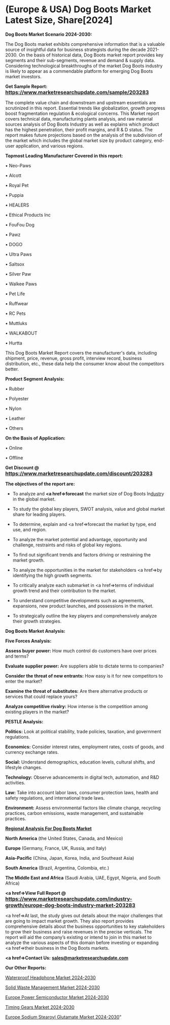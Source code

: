 # (Europe & USA) Dog Boots Market Latest Size, Share[2024]

<strong>Dog Boots Market Scenario 2024-2030:</strong>

The Dog Boots market exhibits comprehensive information that is a valuable source of insightful data for business strategists during the decade 2021-2030. On the basis of historical data, Dog Boots market report provides key segments and their sub-segments, revenue and demand &amp; supply data. Considering technological breakthroughs of the market Dog Boots industry is likely to appear as a commendable platform for emerging Dog Boots market investors.

<strong>Get Sample Report: <a href=https://www.marketresearchupdate.com/sample/203283><font size=3 color=#0000ff>https://www.marketresearchupdate.com/sample/203283</font></a></strong>

The complete value chain and downstream and upstream essentials are scrutinized in this report. Essential trends like globalization, growth progress boost fragmentation regulation &amp; ecological concerns. This Market report covers technical data, manufacturing plants analysis, and raw material sources analysis of Dog Boots Industry as well as explains which product has the highest penetration, their profit margins, and R & D status. The report makes future projections based on the analysis of the subdivision of the market which includes the global market size by product category, end-user application, and various regions.

<strong>Topmost Leading Manufacturer Covered in this report:</strong>

• Neo-Paws

• Alcott

• Royal Pet

• Puppia

• HEALERS

• Ethical Products Inc

• FouFou Dog

• Pawz

• DOGO

• Ultra Paws

• Saltsox

• Silver Paw

• Walkee Paws

• Pet Life

• Ruffwear

• RC Pets

• Muttluks

• WALKABOUT

• Hurtta

This Dog Boots Market Report covers the manufacturer's data, including shipment, price, revenue, gross profit, interview record, business distribution, etc., these data help the consumer know about the competitors better.

<strong>Product Segment Analysis: </strong>

• Rubber

• Polyester

• Nylon

• Leather

• Others

<strong>On the Basis of Application:</strong>

• Online

• Offline

<strong>Get Discount @ <a href=https://www.marketresearchupdate.com/discount/203283><font size=3 color=#0000ff>https://www.marketresearchupdate.com/discount/203283</font></a></strong>

<strong><b>The objectives of the report are:</b></strong>

- To analyze and <strong><a href=><strong>forecast</strong></a></strong> the market size of Dog Boots In<a href=ASDF991299>dustr</a>y in the global market.

- To study the global key players, SWOT analysis, value and global market share for leading players.

- To determine, explain and <a href=>forecast</a> the market by type, end use, and region.

- To analyze the market potential and advantage, opportunity and challenge, restraints and risks of global key regions.

- To find out significant trends and factors driving or restraining the market growth.

- To analyze the opportunities in the market for stakeholders <a href=>by</a> identifying the high growth segments.

- To critically analyze each submarket in <a href=>terms</a> of individual growth trend and their contribution to the market.

- To understand competitive developments such as agreements, expansions, new product launches, and possessions in the market.

- To strategically outline the key players and comprehensively analyze their growth strategies.

<strong>Dog Boots Market Analysis:</strong>

<strong>Five Forces Analysis:</strong>

<strong>Assess buyer power:</strong> How much control do customers have over prices and terms?

<strong>Evaluate supplier power:</strong> Are suppliers able to dictate terms to companies?

<strong>Consider the threat of new entrants:</strong> How easy is it for new competitors to enter the market?

<strong>Examine the threat of substitutes:</strong> Are there alternative products or services that could replace yours?

<strong>Analyze competitive rivalry:</strong> How intense is the competition among existing players in the market?

<strong>PESTLE Analysis:</strong>

<strong>Politics:</strong> Look at political stability, trade policies, taxation, and government regulations.

<strong>Economics:</strong> Consider interest rates, employment rates, costs of goods, and currency exchange rates.

<strong>Social:</strong> Understand demographics, education levels, cultural shifts, and lifestyle changes.

<strong>Technology:</strong> Observe advancements in digital tech, automation, and R&D activities.

<strong>Law:</strong> Take into account labor laws, consumer protection laws, health and safety regulations, and international trade laws.

<strong>Environment:</strong> Assess environmental factors like climate change, recycling practices, carbon emissions, waste management, and sustainable practices.

<strong><u><b>Regional Analysis For Dog Boots Market</b></u></strong>

<strong><b>North America</b></strong> (the United States, Canada, and Mexico)

<strong><b>Europe </b></strong>(Germany, France, UK, Russia, and Italy)

<strong><b>Asia-Pacific</b></strong> (China, Japan, Korea, India, and Southeast Asia)

<strong><b>South America</b></strong> (Brazil, Argentina, Colombia, etc.)

<strong><b>The Middle East and Africa</b></strong> (Saudi Arabia, UAE, Egypt, Nigeria, and South Africa)

<strong><a href=>View Full Report</a> @ <a href=https://www.marketresearchupdate.com/industry-growth/europe-dog-boots-industry-market-203283><font size=3 color=#0000ff>https://www.marketresearchupdate.com/industry-growth/europe-dog-boots-industry-market-203283</font></a></strong>

<a href=>At last,</a> the study gives out details about the major challenges that are going to impact market growth. They also report provides comprehensive details about the business opportunities to key stakeholders to grow their business and raise revenues in the precise verticals. The report will aid the company’s existing or intend to join in this market to analyze the various aspects of this domain before investing or expanding <a href=>their</a> business in the Dog Boots markets.

<strong><a href=>Contact Us:</a></strong>
<strong>sales@marketresearchupdate.com</strong>

<strong>Our Other Reports:</strong>

<a href=https://www.linkedin.com/pulse/waterproof-headphone-market-opportunities-stay>Waterproof Headphone Market 2024-2030</a>

<a href=https://www.linkedin.com/pulse/solid-waste-management-market-outlooks-2023-size>Solid Waste Management Market 2024-2030</a>

<a href=https://www.linkedin.com/pulse/europe-power-semiconductor-market-2023-global>Europe Power Semiconductor Market 2024-2030</a>

<a href=https://www.linkedin.com/pulse/timing-gears-market-2023-2029-explained-effective-movements-fz4nf/>Timing Gears Market 2024-2030</a>

<a href=https://www.linkedin.com/pulse/europe-sodium-stearoyl-glutamate-market-ynlbf/>Europe Sodium Stearoyl Glutamate Market 2024-2030</a>"

